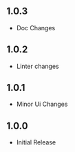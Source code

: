 ## 1.0.3

- Doc Changes

## 1.0.2

- Linter changes

## 1.0.1

- Minor Ui Changes

## 1.0.0

- Initial Release
